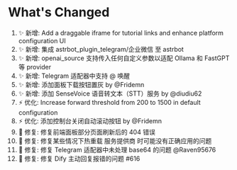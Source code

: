 # What's Changed


1. ✨ 新增: Add a draggable iframe for tutorial links and enhance platform configuration UI
2. ✨ 新增: 集成 astrbot_plugin_telegram/企业微信 至 astrbot
3. ✨ 新增: openai_source 支持传入任何自定义参数以适配 Ollama 和 FastGPT 等 provider
4. ✨ 新增: Telegram 适配器中支持 @ 唤醒
5. ✨ 新增: 添加面板下载按钮置灰 by @Fridemn
6. ✨ 新增: 添加 SenseVoice 语音转文本（STT）服务 by @diudiu62
7. ⚡ 优化: Increase forward threshold from 200 to 1500 in default configuration
8. ⚡ 优化: 添加控制台关闭自动滚动按钮 by @Fridemn
9.  🐛 修复: 修复前端面板部分页面刷新后的 404 错误
10. 🐛 修复: 修复某些情况下热重载 服务提供商 时可能没有正确应用的问题
11. 🐛 修复: 修复 Telegram 适配器中未处理 base64 的问题 @Raven95676
12. 🐛 修复: 修复 Dify 主动回复报错的问题 #616